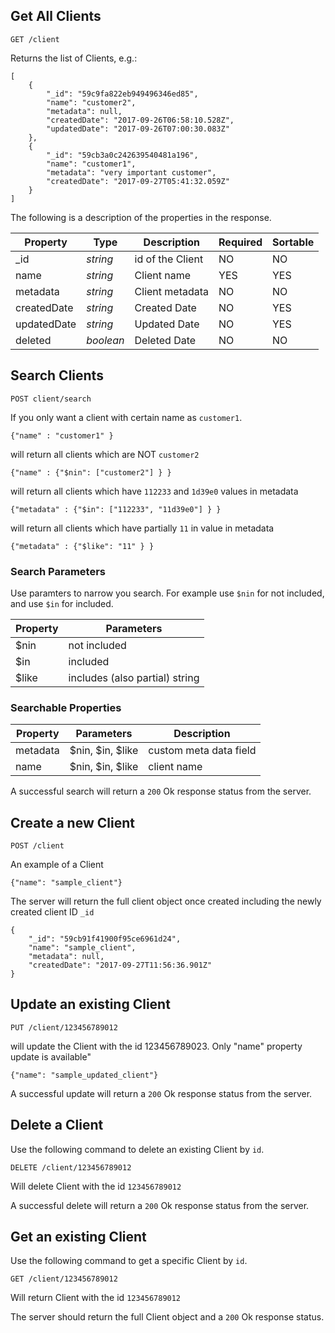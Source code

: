 ## Get All Clients

```
GET /client
```
Returns the list of Clients, e.g.:
```
[
    {
        "_id": "59c9fa822eb949496346ed85",
        "name": "customer2",
        "metadata": null,
        "createdDate": "2017-09-26T06:58:10.528Z",
        "updatedDate": "2017-09-26T07:00:30.083Z"
    },
    {
        "_id": "59cb3a0c242639540481a196",
        "name": "customer1",
        "metadata": "very important customer",
        "createdDate": "2017-09-27T05:41:32.059Z"
    }
]
```
The following is a description of the properties in the response.

Property | Type | Description      | Required | Sortable
--- | --- |------------------|----------| ---
_id | *string* | id of the Client | NO       | NO
name | *string* | Client name      | YES      | YES
metadata | *string* | Client metadata  | NO       | NO
createdDate | *string* | Created Date     | NO       | YES
updatedDate | *string* | Updated Date     | NO       | YES
deleted | *boolean* | Deleted Date     | NO       | NO

## Search Clients
```
POST client/search
```
If you only want a client with certain name as `customer1`.

```
{"name" : "customer1" }
```
will return all clients which are NOT `customer2`
```
{"name" : {"$nin": ["customer2"] } }
```
will return all clients which have `112233` and `1d39e0` values in metadata
```
{"metadata" : {"$in": ["112233", "11d39e0"] } }
```
will return all clients which have partially `11` in value in metadata
```
{"metadata" : {"$like": "11" } }
```

### Search Parameters
Use paramters to narrow you search. For example use `$nin` for not included, and use `$in` for included.

Property | Parameters
--- | ---
$nin | not included
$in | included
$like | includes (also partial) string

### Searchable Properties
Property | Parameters       | Description
--- |------------------| ---
metadata | $nin, $in, $like | custom meta data field
name | $nin, $in, $like      | client name

A successful search will return a `200` Ok response status from the server.

## Create a new Client
```
POST /client
```
An example of a Client
```
{"name": "sample_client"}
```
The server will return the full client object once created including the newly created client ID `_id`
```
{
    "_id": "59cb91f41900f95ce6961d24",
    "name": "sample_client",
    "metadata": null,    
    "createdDate": "2017-09-27T11:56:36.901Z"
}
```
## Update an existing Client
```
PUT /client/123456789012
```
will update the Client with the id 123456789023. Only "name" property update is available"
```
{"name": "sample_updated_client"}
```
A successful update will return a `200` Ok response status from the server.
## Delete a Client
Use the following command to delete an existing Client by `id`.
```
DELETE /client/123456789012
```
Will delete Client with the id `123456789012`

A successful delete will return a `200` Ok response status from the server.
## Get an existing Client
Use the following command to get a specific Client by `id`.
```
GET /client/123456789012
```
Will return Client with the id `123456789012`

The server should return the full Client object and a `200` Ok response status.
